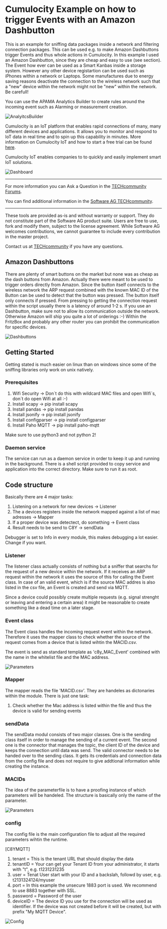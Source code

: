 # Cumulocity Example on how to trigger Events with an Amazon Dashbutton
This is an example for sniffing data packages inside a network and filtering connection packages. This can be used e.g. to make Amazon Dashbuttons trigger Events and thus whole actions in Cumulocity.
In this example I used an Amazon  Dashbutton, since they are cheap and easy to use (see section). The Event how ever can be used as a Smart Kanbas inside a storage system.
However any other device registartion can be used such as iPhones within a network or Laptops. Some manufactures due to energy saving reasons deactivate the connection to the wireless network such that a "new" device within the network might not be "new" within the network. Be carefull!

You can use the APAMA Analytics Builder to create rules around the incoming event such as Alarming or measurement creation.

![AnalyitcsBuilder](pics/AnalyticsBuilder.png)

Cumulocity is an IoT platform that enables rapid connections of many, many different devices and applications. It allows you to monitor and respond to IoT data in real time and to spin up this capability in minutes. More information on Cumulocity IoT and how to start a free trial can be found [here](https://www.softwareag.cloud/site/product/cumulocity-iot.html#/).

Cumulocity IoT enables companies to to quickly and easily implement smart IoT solutions.

![Dashboard](pics/Dashboard.png)

______________________
For more information you can Ask a Question in the [TECHcommunity Forums](http://tech.forums.softwareag.com/techjforum/forums/list.page?product=webmethods-io-b2b).

You can find additional information in the [Software AG TECHcommunity](http://techcommunity.softwareag.com/home/-/product/name/webmethods-io-b2b).
______________________

These tools are provided as-is and without warranty or support. They do not constitute part of the Software AG product suite. Users are free to use, fork and modify them, subject to the license agreement. While Software AG welcomes contributions, we cannot guarantee to include every contribution in the master project.

Contact us at [TECHcommunity](mailto:technologycommunity@softwareag.com?subject=Github/SoftwareAG) if you have any questions.


## Amazon Dashbuttons

There are plenty of smart buttons on the market but none was as cheap as the dash buttons from Amazon. Actually there were meant to be used to trigger orders directly from Amazon.
Since the button itself connects to the wireless network the ARP request combined with the known MAC ID of the Button can be used to detect that the button was pressed. The button itself only connects if pressed.
From pressing to getting the connection request within the script usually there is a latency of around 1-2 s.
If you use an Dashbutton, make sure not to allow its communication outside the network. Otherwise Amazon will ship you quite a lot of orderings :-)
Within the FritzBox and probably any other router you can prohibit the communication for specific devices.

![Dashbuttons](pics/dashbutton.png)

## Getting Started

Getting stated is much easier on linux than on windows since some of the sniffing libraries only work on unix natively.

### Prerequisites

1. Wifi Security -> Don´t do this with wildcard MAC files and open Wifi´s, don´t do open Wifi at all :-)
2. Install scapy -> pip install scapy
3. Install pandas -> pip install pandas
4. Install jsonify -> pip install jsonify
5. Install configparser -> pip install configparser
6. Install Paho MQTT -> pip install paho-mqtt

Make sure to use python3 and not python 2!

### Daemon service

The service can run as a daemon service in order to keep it up and running in the background. There is a shell script provided to copy service and application into the correct directory. Make sure to run it as root.

## Code structure

Basically there are 4 major tasks:

1. Listening on a network for new devices -> Listener
3. The a devices registers inside the network mapped against a list of mac adresses -> Mapper
2. If a proper device was detectect, do something -> Event class
4. Result needs to be send to C8Y -> sendData

Debugger is set to Info in every module, this makes debugging a lot easier. Change if you want.

### Listener

The listener class actually consists of nothing but a sniffer that searchs for the request of a new device within the network. If it receives an ARP request within the network it uses the source of this for calling the Event class.
In case of an valid event, which is if the source MAC addres is also listed in the csv file, an Event is created and send via MQTT.

Since a device could possibly create multiple requests (e.g. signal strenght or leaving and entering a certain area) it might be reasonable to create something like a dead time on a later stage.


### Event class
The Event class handles the incoming request event within the network.
Therefore it uses the mapper class to check whether the source of the request comes from a device that is listed wihtin the MACID.csv.

The event is send as standard template as 'c8y_MAC_Event' combined with the name in the whitelist file and the MAC address.

![Parameters](pics/Event.png)


### Mapper

The mapper reads the file 'MACID.csv'. They are handeles as dictonaries within the module. There is just one task:

1. Check whether the Mac address is listed within the file and thus the device is valid for sending events

### sendData

The sendData modul consists of two  major classes.
One is the sending class itself in order to manage the sending of a current event.
The second one is the connector  that manages the topic, the client ID of the device and keeps the connection until data was send. The valid connector needs to be handed over to the sending class. It gets its credentials and connection data from the config file and does not require to give addtional information while creating the instance.


### MACIDs

The idea of the parameterfile is to have a proofing instance of which parameters will be handeled. The structure is basically only the name of the parameter.

![Parameters](pics/MACID.png)

### config

The config file is the main configuration file to adjust all the required parameters wihtin the runtime.

  [C8YMQTT]
  1. tenant = This is the tenant URL that should display the data
  2. tenantID = Your can get your Tenant ID from your administrator, it starts with "t", e.g. t1231231235
  3. user = Tenat User start with your ID and a backslah, followd by user, e.g. t2131324124/myuser
  4. port = In this example the unsecure 1883 port is used. We recommend to use 8883 together with SSL.
  5. password  = Password of the user
  6. deviceID = The device ID you use for the connection will be used as identifier. If the device was not created before it will be created, but with prefix "My MQTT Device".

![Config](pics/config.png)
